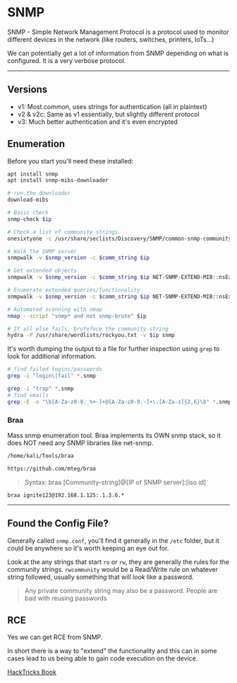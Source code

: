 # SNMP

SNMP - Simple Network Management Protocol is a protocol used to monitor different devices in the network (like routers, switches, printers, IoTs...)

We can potentially get a lot of information from SNMP depending on what is configured. It is a very verbose protocol.

---

## Versions

- v1: Most common, uses strings for authentication (all in plaintext)
- v2 & v2c: Same as v1 essentially, but slightly different protocol
- v3: Much better authentication and it's even encrypted

## Enumeration

Before you start you'll need these installed:

```bash
apt install snmp
apt install snmp-mibs-downloader

# run the downloader
download-mibs
```

```bash
# Basic check
snmp-check $ip

# Check a list of community strings
onesixtyone -c /usr/share/seclists/Discovery/SNMP/common-snmp-community-strings-onesixtyone.txt $ip -w 100

# Walk the SNMP server
snmpwalk -v $snmp_version -c $comm_string $ip

# Get extended objects
snmpwalk -v $snmp_version -c $comm_string $ip NET-SNMP-EXTEND-MIB::nsExtendObjects

# Enumerate extended queries/functionality
snmpwalk -v $snmp_version -c $comm_string $ip NET-SNMP-EXTEND-MIB::nsExtendOutputFull

# Automated scanning with nmap
nmap --script "snmp* and not snmp-brute" $ip

# If all else fails, brutefoce the community string
hydra -P /usr/share/wordlists/rockyou.txt -v $ip snmp
```

It's worth dumping the output to a file for further inspection using `grep` to look for additional information.

```bash
# find failed logins/passwords
grep -i "login\|fail" *.snmp

grep -i "trap" *.snmp
# find emails
grep -E -o "\b[A-Za-z0-9._%+-]+@[A-Za-z0-9.-]+\.[A-Za-z]{2,6}\b" *.snmp
```

### Braa

Mass snmp enumeration tool. Braa implements its OWN snmp stack, so it does NOT need any SNMP libraries like net-snmp.

```bash
/home/kali/Tools/braa

https://github.com/mteg/braa
```

> Syntax: braa [Community-string]@[IP of SNMP server]:[iso id]

`braa ignite123@192.168.1.125:.1.3.6.*`


---

## Found the Config File?

Generally called `snmp.conf`, you'll find it generally in the `/etc` folder, but it could be anywhere so it's worth keeping an eye out for.

Look at the any strings that start `ro` or `rw`, they are generally the rules for the community strings. `rwcommunity` would be a Read/Write rule on whatever string followed, usually something that will *look* like a password.

> Any private community string may also be a password. People are bad with reusing passwords



## RCE

Yes we can get RCE from SNMP.

In short there is a way to "extend" the functionality and this can in some cases lead to us being able to gain code execution on the device.

[HackTricks Book](https://book.hacktricks.xyz/pentesting/pentesting-snmp/snmp-rce)


